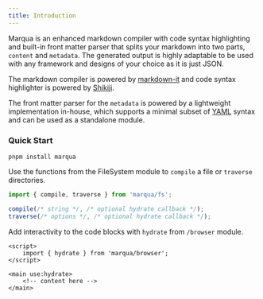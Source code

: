```yaml
---
title: Introduction
---
```


Marqua is an enhanced markdown compiler with code syntax highlighting and built-in front matter parser that splits your markdown into two parts, `content` and `metadata`. The generated output is highly adaptable to be used with any framework and designs of your choice as it is just JSON.

The markdown compiler is powered by [markdown-it](https://github.com/markdown-it/markdown-it) and code syntax highlighter is powered by [Shikiji](https://github.com/antfu/shikiji).

The front matter parser for the `metadata` is powered by a lightweight implementation in-house, which supports a minimal subset of [YAML](https://yaml.org/) syntax and can be used as a standalone module.

### Quick Start

```
pnpm install marqua
```

Use the functions from the FileSystem module to `compile` a file or `traverse` directories.

```javascript
import { compile, traverse } from 'marqua/fs';

compile(/* string */, /* optional hydrate callback */);
traverse(/* options */, /* optional hydrate callback */);
```

Add interactivity to the code blocks with `hydrate` from `/browser` module.

```svelte
<script>
	import { hydrate } from 'marqua/browser';
</script>

<main use:hydrate>
	<!-- content here -->
</main>
```
